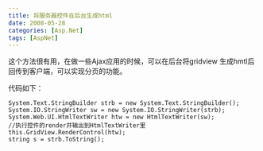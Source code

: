 ```yaml
---
title: 将服务器控件在后台生成html
date: 2008-05-28
categories: [Asp.Net]
tags: [AspNet]
---
```


这个方法很有用，在做一些Ajax应用的时候，可以在后台将gridview 生成hmtl后回传到客户端，可以实现分页的功能。
<!--more-->

代码如下：

```
System.Text.StringBuilder strb = new System.Text.StringBuilder();
System.IO.StringWriter sw = new System.IO.StringWriter(strb);
System.Web.UI.HtmlTextWriter htw = new HtmlTextWriter(sw);
//执行控件的render并输出到HtmlTextWriter里
this.GridView.RenderControl(htw);
string s = strb.ToString();
```

